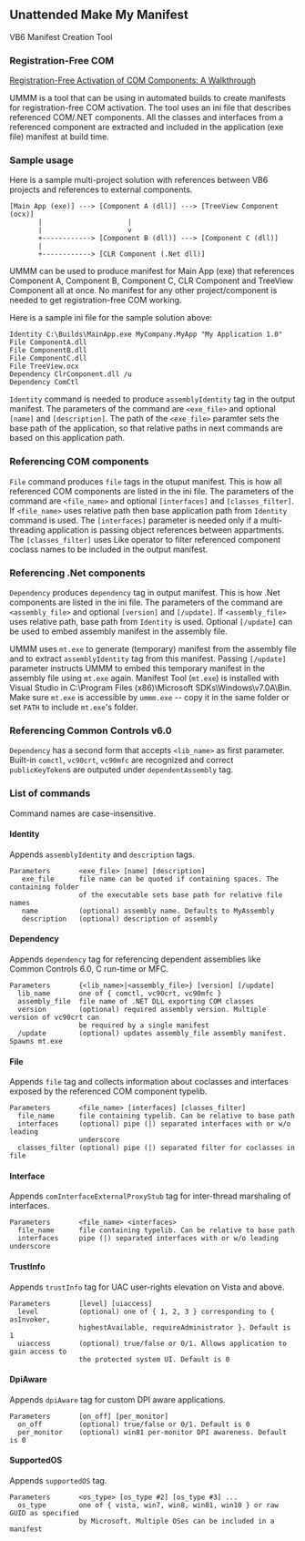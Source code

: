 ## Unattended Make My Manifest
VB6 Manifest Creation Tool

### Registration-Free COM

[Registration-Free Activation of COM Components: A Walkthrough](http://msdn.microsoft.com/en-us/library/ms973913.aspx)

UMMM is a tool that can be using in automated builds to create manifests for registration-free COM activation. The tool uses an ini file that describes referenced COM/.NET components. All the classes and interfaces from a referenced component are extracted and included in the application (exe file) manifest at build time.

### Sample usage

Here is a sample multi-project solution with references between VB6 projects and references to external components.

    [Main App (exe)] ---> [Component A (dll)] ---> [TreeView Component (ocx)]
	       |                     |
		   |                     v
           +------------> [Component B (dll)] ---> [Component C (dll)]
		   |
		   +------------> [CLR Component (.Net dll)]

UMMM can be used to produce manifest for Main App (exe) that references Component A, Component B, Component C, CLR Component and TreeView Component all at once. No manifest for any other project/component is needed to get registration-free COM working.

Here is a sample ini file for the sample solution above:

    Identity C:\Builds\MainApp.exe MyCompany.MyApp "My Application 1.0"
    File ComponentA.dll
	File ComponentB.dll
	File ComponentC.dll
	File TreeView.ocx
	Dependency ClrComponent.dll /u
	Dependency ComCtl
	
`Identity` command is needed to produce `assemblyIdentity` tag in the output manifest. The  parameters of the command are `<exe_file>` and optional `[name]` and `[description]`. The path of the `<exe_file>` paramter sets the base path of the application, so that relative paths in next commands are based on this application path.

### Referencing COM components

`File` command produces `file` tags in the otuput manifest. This is how all referenced COM components are listed in the ini file. The parameters of the command are `<file_name>` and optional `[interfaces]` and  `[classes_filter]`. If `<file_name>` uses relative path then base application path from `Identity` command is used. The `[interfaces]` parameter is needed only if a multi-threading application is passing object references between appartments. The `[classes_filter]` uses Like operator to filter referenced component coclass names to be included in the output manifest.

### Referencing .Net components

`Dependency` produces `dependency` tag in output manifest. This is how .Net components are listed in the ini file. The parameters of the command are `<assembly_file>` and optional `[version]` and `[/update]`. If `<assembly_file>` uses relative path, base path from `Identity` is used. Optional `[/update]` can be used to embed assembly manifest in the assembly file.

UMMM uses `mt.exe` to generate (temporary) manifest from the assembly file and to extract `assemblyIdentity` tag from this manifest. Passing `[/update]` parameter instructs UMMM to embed this temporary manifest in the assembly file using `mt.exe` again. Manifest Tool (`mt.exe`) is installed with Visual Studio in C:\Program Files (x86)\Microsoft SDKs\Windows\v7.0A\Bin. Make sure `mt.exe` is accessible by `ummm.exe` -- copy it in the same folder or set `PATH` to include `mt.exe`'s folder.

### Referencing Common Controls v6.0

`Dependency` has a second form that accepts `<lib_name>` as first parameter. Built-in `comctl`, `vc90crt`, `vc90mfc` are recognized and correct `publicKeyToken`s are outputed under `dependentAssembly` tag.

### List of commands

Command names are case-insensitive.

#### Identity

Appends `assemblyIdentity` and `description` tags.

    Parameters       <exe_file> [name] [description]
       exe_file      file name can be quoted if containing spaces. The containing folder 
                     of the executable sets base path for relative file names
       name          (optional) assembly name. Defaults to MyAssembly
       description   (optional) description of assembly

#### Dependency

Appends `dependency` tag for referencing dependent assemblies like Common Controls 6.0, C run-time or MFC.

    Parameters       {<lib_name>|<assembly_file>} [version] [/update]
      lib_name       one of { comctl, vc90crt, vc90mfc }
      assembly_file  file name of .NET DLL exporting COM classes
      version        (optional) required assembly version. Multiple version of vc90crt can
                     be required by a single manifest
      /update        (optional) updates assembly_file assembly manifest. Spawns mt.exe

#### File

Appends `file` tag and collects information about coclasses and interfaces exposed by the referenced COM component typelib.

    Parameters       <file_name> [interfaces] [classes_filter]
      file_name      file containing typelib. Can be relative to base path
      interfaces     (optional) pipe (|) separated interfaces with or w/o leading 
                     underscore
      classes_filter (optional) pipe (|) separated filter for coclasses in file

#### Interface

Appends `comInterfaceExternalProxyStub` tag for inter-thread marshaling of interfaces.

    Parameters       <file_name> <interfaces>
      file_name      file containing typelib. Can be relative to base path
      interfaces     pipe (|) separated interfaces with or w/o leading underscore

#### TrustInfo

Appends `trustInfo` tag for UAC user-rights elevation on Vista and above.

    Parameters       [level] [uiaccess]
      level          (optional) one of { 1, 2, 3 } corresponding to { asInvoker, 
                     highestAvailable, requireAdministrator }. Default is 1
      uiaccess       (optional) true/false or 0/1. Allows application to gain access to 
                     the protected system UI. Default is 0

#### DpiAware

Appends `dpiAware` tag for custom DPI aware applications.

    Parameters       [on_off] [per_monitor]
      on_off         (optional) true/false or 0/1. Default is 0
      per_monitor    (optional) win81 per-monitor DPI awareness. Default is 0

#### SupportedOS

Appends `supportedOS` tag.

    Parameters       <os_type> [os_type #2] [os_type #3] ...
      os_type        one of { vista, win7, win8, win81, win10 } or raw GUID as specified
                     by Microsoft. Multiple OSes can be included in a manifest
